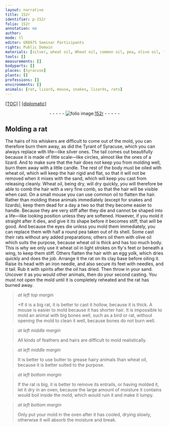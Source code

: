 ```yaml
---
layout: narrative
title: 152r
identifier: p-152r
folio: 152r
annotation: no
author:
mode: tl
editor: GR8975 Seminar Participants
rights: Public Domain
materials: [silver, wheat oil, Wheat oil, common oil, pea, olive oil, fly, egg yolk, clay, iron, spirits, oil, butter]
tools: []
measurements: []
bodyparts: []
places: [Syracuse]
plants: []
professions: []
environments: []
animals: [rat, lizard, mouse, snakes, lizards, rats]
---
```


<p><a href="{{ site.baseurl }}/translation/">[TOC]</a> | <a href="{{ site.baseurl }}/texts/p-152r_tc/" target="_blank">[diplomatic]</a></p><div class="folio" align="center">- - - - - <a href="http://gallica.bnf.fr/ark:/12148/btv1b10500001g/f309.image" target="_blank"><img src="https://cu-mkp.github.io/2017-workshop-edition/assets/photo-icon.png" alt="folio image: " style="display:inline-block; margin-bottom:-3px;"/>152r</a> - - - - - </div>  
  

## Molding a <span class="al">rat</span>

 
The hairs of his whiskers are difficult to come out of the mold, you can therefore burn them away, as did the Tyrant of <span class="pl">Syracuse</span>, which you can always replace with life—like <span class="m">silver</span> ones. The tail comes out beautifully because it is made of little scale—like circles, almost like the ones of a <span class="al">lizard</span>. And to make sure that the hair does not keep you from molding well, burn them away with a little candle. The rest of the body must be oiled with <span class="m">wheat oil</span>, which will keep the hair rigid and flat, so that it will not be removed when it mixes with the sand, which will keep you cast from releasing cleanly. <span class="m">Wheat oil</span>, being dry, will dry quickly, you will therefore be able to comb the hair with a very fine comb, so that the hair will be visible when cast. On a small <span class="al">mouse</span> you can use <span class="m">common oil</span> to flatten the hair. Rather than molding these animals immediately (except for <span class="al">snakes</span> and <span class="al">lizards</span>), keep them dead for a day a two so that they become easier to handle. Because they are very stiff after they die and cannot be shaped into a life—like looking position unless they are softened. However, if you mold it straight after it dies, and give it its shape before it becomes stiff, that will be good. And because the eyes die unless you mold them immediately, you can replace them with half a round <span class="m">pea</span> taken out of its shell. Some cast their <span class="al">rats</span> without any added preparations; others oil them with <span class="m">olive oil</span> which suits the purpose, because <span class="m">wheat oil</span> is thick and has too much body. This is why we only use it <span class="sup">wheat oil</span> in light strokes on <span class="m">fly</span>'s feet or beneath a wing, to keep them stiff. Others flatten the hair with an <span class="m">egg yolk</span>, which dries quickly and does the job. Arrange it <span class="sup">the <span class="al">rat</span></span> on its <span class="m">clay</span> base before oiling it. Raise its head with an <span class="m">iron</span> needle, and also secure its feet with needles, and it tail. Rub it with <span class="m">spirits</span> after the <span class="m">oil</span> has dried. Then throw in your sand. Uncover it as you would other animals, then do your second casting. You must not open the mold until it is completely reheated and the <span class="al">rat</span> has burned away.
 
> *at left top margin*
> 
> 
> \+If it is a big <span class="al">rat</span>, it is better to cast it hollow, because it is thick. A <span class="al">mouse</span> is easier to mold because it has shorter hair. It is impossible to mold an animal with big bones well, such as a bird or <span class="al">rat</span>, without opening the mold to clean it well, because bones do not burn well.
 
> *at left middle margin*
> 
> 
> All kinds of feathers and hairs are difficult to mold realistically.
 
> *at left middle margin*
> 
> 
> It is better to use <span class="m">butter</span> to grease hairy animals than <span class="m">wheat oil</span>, because it is better suited to the purpose.
 
> *at left bottom margin*
> 
> 
> If the <span class="al">rat</span> is big, it is better to remove its entrails, or having molded it, let it dry in an oven, because the large amount of moisture it contains would boil inside the mold, which would ruin it and make it lumpy.
 
> *at left bottom margin*
> 
> 
> Only put your mold in the oven after it has cooled, drying slowly, otherwise it will absorb the moisture and break.

